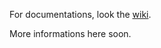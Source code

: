 For documentations, look the [wiki](https://github.com/capensis/canopsis/wiki/).

More informations here soon.
